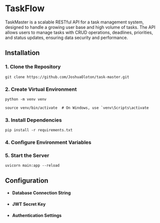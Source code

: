 # TaskFlow

TaskMaster is a scalable RESTful API for a task management system, designed to handle a growing user base and high volume of tasks. The API allows users to manage tasks with CRUD operations, deadlines, priorities, and status updates, ensuring data security and performance.

## Installation

### 1. Clone the Repository

```git clone https://github.com/JoshuaOloton/task-master.git```

### 2. Create Virtual Environment
```
python -m venv venv

source venv/bin/activate  # On Windows, use `venv\Scripts\activate
```

### 3. Install Dependencies

```pip install -r requirements.txt```


### 4. Configure Environment Variables


### 5. Start the Server

```uvicorn main:app --reload```


## Configuration

- #### Database Connection String
- #### JWT Secret Key
- #### Authentication Settings

